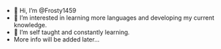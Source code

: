 - 👋 Hi, I’m @Frosty1459
- 👀 I’m interested in learning more languages and developing my current knowledge.
- 🌱 I’m self taught and constantly learning.
- More info will be added later...


<!---
Frosty1459/Frosty1459 is a ✨ special ✨ repository because its `README.md` (this file) appears on your GitHub profile.
You can click the Preview link to take a look at your changes.
--->
